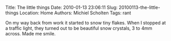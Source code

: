 Title: The little things
Date: 2010-01-13 23:06:11
Slug: 20100113-the-little-things
Location: Home
Authors: Michiel Scholten
Tags: rant

<p>On my way back from work it started to snow tiny flakes. When I stopped at a traffic light, they turned out to be beautiful snow crystals, 3 to 4mm across. Made me smile.</p>